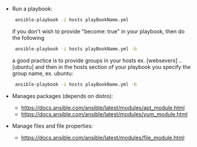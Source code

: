 * Run a playbook:
   ```sh
    ansible-playbook -i hosts playBookName.yml
   ```
   if you don't wish to provide "become: true" in your playbook, then do the following
   ```sh
    ansible-playbook -i hosts playBookName.yml -b
   ```
   a good practice is to provide groups in your hosts ex. [websevers] .. [ubuntu] and then in the hosts section of your playbook you specify the group name, ex. ubuntu:
   ```sh
    ansible-playbook -i hosts playBookName.yml -b
   ```
* Manages packages (depends on distro):
   -  https://docs.ansible.com/ansible/latest/modules/apt_module.html
   -  https://docs.ansible.com/ansible/latest/modules/yum_module.html

* Manage files and file properties:
   -  https://docs.ansible.com/ansible/latest/modules/file_module.html
